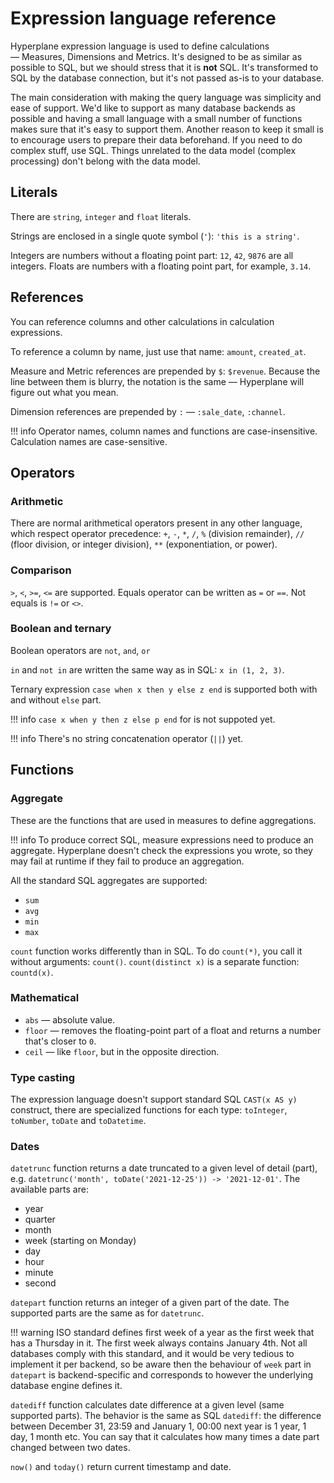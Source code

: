 # Expression language reference

Hyperplane expression language is used to define calculations — Measures, Dimensions and
Metrics. It's designed to be as similar as possible to SQL, but we should stress that it
is __not__ SQL. It's transformed to SQL by the database connection, but it's not passed
as-is to your database.

The main consideration with making the query language was simplicity and ease of support.
We'd like to support as many database backends as possible and having a small language
with a small number of functions makes sure that it's easy to support them. Another
reason to keep it small is to encourage users to prepare their data beforehand. If you
need to do complex stuff, use SQL. Things unrelated to the data model (complex processing)
don't belong with the data model.


## Literals

There are `string`, `integer` and `float` literals.

Strings are enclosed in a single quote symbol (`'`): `'this is a string'`.

Integers are numbers without a floating point part: `12`, `42`, `9876` are all integers.
Floats are numbers with a floating point part, for example, `3.14`.


## References

You can reference columns and other calculations in calculation expressions.

To reference a column by name, just use that name: `amount`, `created_at`.

Measure and Metric references are prepended by `$`: `$revenue`. Because the line between
them is blurry, the notation is the same — Hyperplane will figure out what you mean.

Dimension references are prepended by `:` — `:sale_date`, `:channel`.

!!! info
    Operator names, column names and functions are case-insensitive. Calculation names
    are case-sensitive.

## Operators



### Arithmetic

There are normal arithmetical operators present in any other language, which respect
operator precedence: `+`, `-`, `*`, `/`, `%` (division remainder),
`//` (floor division, or integer division), `**` (exponentiation, or power).

### Comparison

`>`, `<`, `>=`, `<=` are supported. Equals operator can be written as `=` or `==`. Not
equals is `!=` or `<>`.

### Boolean and ternary

Boolean operators are `not`, `and`, `or`

`in` and `not in` are written the same way as in SQL: `x in (1, 2, 3)`.

Ternary expression `case when x then y else z end` is supported both with and without
`else` part.

!!! info
    `case x when y then z else p end` for is not suppoted yet.

!!! info
    There's no string concatenation operator (`||`) yet.


## Functions

### Aggregate

These are the functions that are used in measures to define aggregations.

!!! info
    To produce correct SQL, measure expressions need to produce an aggregate. Hyperplane
    doesn't check the expressions you wrote, so they may fail at runtime if they fail to
    produce an aggregation.

All the standard SQL aggregates are supported:

- `sum`
- `avg`
- `min`
- `max`

`count` function works differently than in SQL. To do `count(*)`, you call it without
arguments: `count()`. `count(distinct x)` is a separate function: `countd(x)`.


### Mathematical

- `abs` — absolute value.
- `floor` — removes the floating-point part of a float and returns a number that's
  closer to `0`.
- `ceil` — like `floor`, but in the opposite direction.

### Type casting

The expression language doesn't support standard SQL `CAST(x AS y)` construct, there are
specialized functions for each type: `toInteger`, `toNumber`, `toDate` and `toDatetime`.

### Dates

`datetrunc` function returns a date truncated to a given level of detail (part), e.g.
`datetrunc('month', toDate('2021-12-25')) -> '2021-12-01'`. The available parts are:

- year
- quarter
- month
- week (starting on Monday)
- day
- hour
- minute
- second

`datepart` function returns an integer of a given part of the date. The supported parts
are the same as for `datetrunc`.

!!! warning
    ISO standard defines first week of a year as the first week that has a Thursday in
    it. The first week always contains January 4th. Not all databases comply with this
    standard, and it would be very tedious to implement it per backend, so be aware
    then the behaviour of `week` part in `datepart` is backend-specific and corresponds
    to however the underlying database engine defines it.

`datediff` function calculates date difference at a given level (same supported parts).
The behavior is the same as SQL `datediff`: the difference between December 31, 23:59
and January 1, 00:00 next year is 1 year, 1 day, 1 month etc. You can say that it
calculates how many times a date part changed between two dates.

`now()` and `today()` return current timestamp and date.
